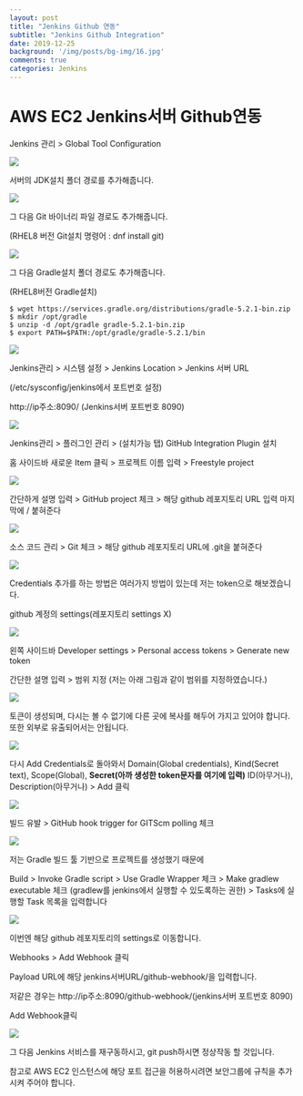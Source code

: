 ```yaml
---
layout: post
title: "Jenkins Github 연동"
subtitle: "Jenkins Github Integration"
date: 2019-12-25
background: '/img/posts/bg-img/16.jpg'
comments: true
categories: Jenkins
---
```


<h1 class="section-heading2" >AWS EC2 Jenkins서버 Github연동</h1>

Jenkins 관리 > Global Tool Configuration

<div>
	<img class="img-fluid" src="/img/posts/jenkins/jenkins8.JPG">	
</div>

서버의 JDK설치 폴더 경로를 추가해줍니다.

<div>
	<img class="img-fluid" src="/img/posts/jenkins/jenkins9.JPG">	
</div>

그 다음 Git 바이너리 파일 경로도 추가해줍니다. 

(RHEL8 버전 Git설치 명령어 : dnf install git)

<div>
	<img class="img-fluid" src="/img/posts/jenkins/jenkins10.JPG">	
</div>

그 다음 Gradle설치 폴더 경로도 추가해줍니다.

(RHEL8버전 Gradle설치)
```console
$ wget https://services.gradle.org/distributions/gradle-5.2.1-bin.zip
$ mkdir /opt/gradle
$ unzip -d /opt/gradle gradle-5.2.1-bin.zip
$ export PATH=$PATH:/opt/gradle/gradle-5.2.1/bin
```

<div>
	<img class="img-fluid" src="/img/posts/jenkins/jenkins11.JPG">	
</div>

Jenkins관리 > 시스템 설정 > Jenkins Location > Jenkins 서버 URL

(/etc/sysconfig/jenkins에서 포트번호 설정)

http://ip주소:8090/ (Jenkins서버 포트번호 8090)

<div>
	<img class="img-fluid" src="/img/posts/jenkins/jenkins22.JPG">	
</div>

Jenkins관리 > 플러그인 관리 > (설치가능 탭) GitHub Integration Plugin 설치

홈 사이드바 새로운 Item 클릭 > 프로젝트 이름 입력 > Freestyle project

<div>
	<img class="img-fluid" src="/img/posts/jenkins/jenkins12.JPG">	
</div>

간단하게 설명 입력 > GitHub project 체크 > 해당 github 레포지토리 URL 입력 마지막에 / 붙혀준다

<div>
	<img class="img-fluid" src="/img/posts/jenkins/jenkins13.JPG">	
</div>

소스 코드 관리 > Git 체크 > 해당 github 레포지토리 URL에 .git을 붙혀준다

<div>
	<img class="img-fluid" src="/img/posts/jenkins/jenkins14.JPG">	
</div>

Credentials 추가를 하는 방법은 여러가지 방법이 있는데 저는 token으로 해보겠습니다.

github 계정의 settings(레포지토리 settings X)

<div>
	<img class="img-fluid" src="/img/posts/jenkins/jenkins15.JPG">	
</div>

왼쪽 사이드바 Developer settings > Personal access tokens > Generate new token

간단한 설명 입력 > 범위 지정 (저는 아래 그림과 같이 범위를 지정하였습니다.)

<div>
	<img class="img-fluid" src="/img/posts/jenkins/jenkins16.JPG">	
</div>

토큰이 생성되며, 다시는 볼 수 없기에 다른 곳에 복사를 해두어 가지고 있어야 합니다. 또한 외부로 유출되어서는 안됩니다.

<div>
	<img class="img-fluid" src="/img/posts/jenkins/jenkins17.JPG">	
</div>

다시 Add Credentials로 돌아와서
Domain(Global credentials), Kind(Secret text), Scope(Global), **Secret(아까 생성한 token문자를 여기에 입력)**
ID(아무거나), Description(아무거나) > Add 클릭

<div>
	<img class="img-fluid" src="/img/posts/jenkins/jenkins18.JPG">	
</div>

빌드 유발 > GitHub hook trigger for GITScm polling 체크

<div>
	<img class="img-fluid" src="/img/posts/jenkins/jenkins19.JPG">	
</div>

저는 Gradle 빌드 툴 기반으로 프로젝트를 생성했기 때문에

Build > Invoke Gradle script > Use Gradle Wrapper 체크 > Make gradlew executable 체크 (gradlew를 jenkins에서 실행할 수 있도록하는 권한) > Tasks에 실행할 Task 목록을 입력합니다

<div>
	<img class="img-fluid" src="/img/posts/jenkins/jenkins20.JPG">	
</div>

이번엔 해당 github 레포지토리의 settings로 이동합니다.

Webhooks > Add Webhook 클릭

Payload URL에 해당 jenkins서버URL/github-webhook/을 입력합니다.

저같은 경우는 http://ip주소:8090/github-webhook/(jenkins서버 포트번호 8090)

Add Webhook클릭

<div>
	<img class="img-fluid" src="/img/posts/jenkins/jenkins21.JPG">	
</div>

그 다음 Jenkins 서비스를 재구동하시고, git push하시면 정상작동 할 것입니다.

참고로 AWS EC2 인스턴스에 해당 포트 접근을 허용하시려면 보안그룹에 규칙을 추가시켜 주어야 합니다.